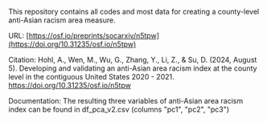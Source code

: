This repository contains all codes and most data for creating a county-level anti-Asian racism area measure.

URL:
[https://osf.io/preprints/socarxiv/n5tpw](https://doi.org/10.31235/osf.io/n5tpw)

Citation:
Hohl, A., Wen, M., Wu, G., Zhang, Y., Li, Z., & Su, D. (2024, August 5). Developing and validating an anti-Asian area racism index at the county level in the contiguous United States 2020 - 2021. https://doi.org/10.31235/osf.io/n5tpw

Documentation:
The resulting three variables of anti-Asian area racism index can be found in df_pca_v2.csv (columns "pc1", "pc2", "pc3") 
